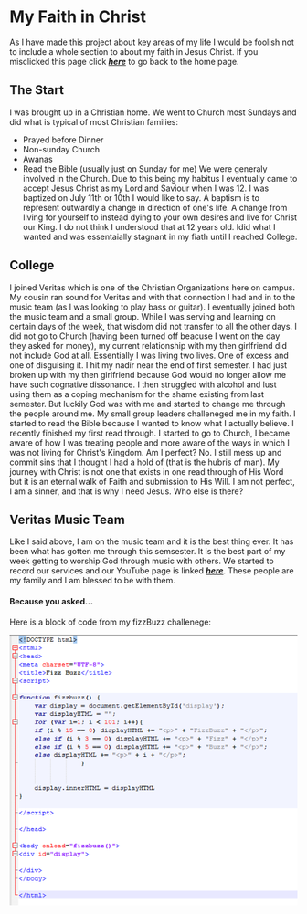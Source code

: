 # My Faith in Christ
As I have made this project about key areas of my life I would be foolish not to include a whole section to about my faith in Jesus Christ. If you misclicked this page click [_**here**_](/README.md) to go back to the home page. 
## The Start
  I was brought up in a Christian home. We went to Church most Sundays and did what is typical of most Christian families: 
  * Prayed before Dinner
  * Non-sunday Church
  * Awanas 
  * Read the Bible (usually just on Sunday for me)
  We were generaly involved in the Church. Due to this being my habitus I eventually came to accept Jesus Christ as my Lord and Saviour when I was 12. I was baptized on July 11th or 10th I would like to say. A baptism is to represent outwardly a change in direction of one's life. A change from living for yourself to instead dying to your own desires and live for Christ our King. I do not think I understood that at 12 years old. Idid what I wanted and was essentaially stagnant in my fiath until I reached College.
  
## College 
  I joined Veritas which is one of the Christian Organizations here on campus. My cousin ran sound for Veritas and with that connection I had and in to the music team (as I was looking to play bass or guitar). I eventually joined both the music team and a small group. While I was serving and learning on certain days of the week, that wisdom did not transfer to all the other days. I did not go to Church (having been turned off beacuse I went on the day they asked for money), my current relationship with my then girlfriend did not include God at all. Essentially I was living two lives. One of excess and one of disguising it. I hit my nadir near the end of first semester. I had just broken up with my then girlfriend because God would no longer allow me have such cognative dissonance. I then struggled with alcohol and lust using them as a coping mechanism for the shame existing from last semester. But luckily God was with me and started to change me through the people around me. My small group leaders challeneged me in my faith. I started to read the Bible because I wanted to know what I actually believe. I recently finished my first read through. I started to go to Church, I became aware of how I was treating people and more aware of the ways in which I was not living for Christ's Kingdom. Am I perfect? No. I still mess up and commit sins that I thought I had a hold of (that is the hubris of man). My journey with Christ is not one that exists in one read through of His Word but it is an eternal walk of Faith and submission to His Will. I am not perfect, I am a sinner, and that is why I need Jesus. Who else is there? 
  
  ## Veritas Music Team
Like I said above, I am on the music team and it is the best thing ever. It has been what has gotten me through this semsester. It is the best part of my week getting to worship God through music with others. We started to record our services and our YouTube page is linked [_**here**_](https://www.youtube.com/c/VeritasCOMO/videos). These people are my family and I am blessed to be with them. 
    
    
 #### Because you asked...
  Here is a block of code from my fizzBuzz challenege: 
  
  ![fizzbuzz](fizzbuzz.png)
  

